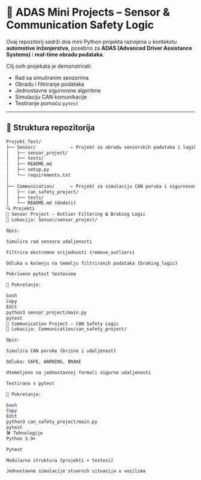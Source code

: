 # 🚗 ADAS Mini Projects – Sensor & Communication Safety Logic

Ovaj repozitorij sadrži dva mini Python projekta razvijena u kontekstu **automotive inženjerstva**, posebno za **ADAS (Advanced Driver Assistance Systems)** i **real-time obradu podataka**.

Cilj ovih projekata je demonstrirati:
- Rad sa simuliranim senzorima
- Obradu i filtriranje podataka
- Jednostavne sigurnosne algoritme
- Simulaciju CAN komunikacije
- Testiranje pomoću `pytest`

---

## 📁 Struktura repozitorija

```bash
Projekt_Test/
├── Sensor/             ← Projekt za obradu senzorskih podataka i logiku kočenja
│   ├── sensor_project/
│   ├── tests/
│   ├── README.md
│   ├── setup.py
│   └── requirements.txt
│
├── Communication/      ← Projekt za simulaciju CAN poruka i sigurnosnu procjenu
│   ├── can_safety_project/
│   ├── tests/
│   └── README.md (dodati)
🔍 Projekti
🧪 Sensor Project – Outlier Filtering & Braking Logic
📍 Lokacija: Sensor/sensor_project/

Opis:

Simulira rad senzora udaljenosti

Filtrira ekstremne vrijednosti (remove_outliers)

Odluka o kočenju na temelju filtriranih podataka (braking_logic)

Pokriveno pytest testovima

🔧 Pokretanje:

bash
Copy
Edit
python3 sensor_project/main.py
pytest
📡 Communication Project – CAN Safety Logic
📍 Lokacija: Communication/can_safety_project/

Opis:

Simulira CAN poruke (brzina i udaljenost)

Odluka: SAFE, WARNING, BRAKE

Utemeljeno na jednostavnoj formuli sigurne udaljenosti

Testirano s pytest

🔧 Pokretanje:

bash
Copy
Edit
python3 can_safety_project/main.py
pytest
🛠 Tehnologije
Python 3.9+

Pytest

Modularna struktura (projekti + testovi)

Jednostavne simulacije stvarnih situacija u vozilima
